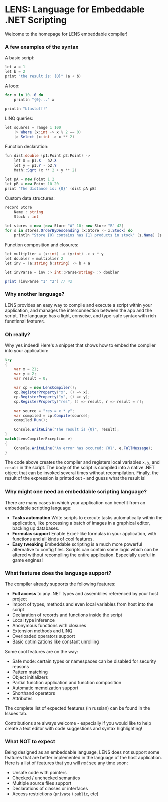 LENS: Language for Embeddable .NET Scripting
====

Welcome to the homepage for LENS embeddable compiler!

### A few examples of the syntax

A basic script:

```csharp
let a = 1
let b = 2
print "the result is: {0}" (a + b)
```
    
A loop:

```csharp
for x in 10..0 do
    println "{0}..." x
    
println "blastoff!"
```
    
LINQ queries:

```csharp
let squares = range 1 100
    |> Where (x:int -> x % 2 == 0)
    |> Select (x:int -> x ** 2)
```
        
Function declaration:

```csharp
fun dist:double (p1:Point p2:Point) ->
    let x = p1.X - p2.X
    let y = p1.Y - p2.Y
    Math::Sqrt (x ** 2 + y ** 2)
    
let pA = new Point 1 2
let pB = new Point 10 20
print "The distance is: {0}" (dist pA pB)
```
    
Custom data structures:

```csharp
record Store
    Name : string
    Stock : int
    
let stores = new [new Store "A" 10; new Store "B" 42]
for s in stores.OrderByDescending (x:Store -> x.Stock) do
    println "Store {0} contains has {1} products in stock" (s.Name) (s.Stock)
```

Function composition and closures:

```csharp
let multiplier = (x:int) -> (y:int) -> x * y
let doubler = multiplier 2
let inv = (a:string b:string) -> b + a

let invParse = inv :> int::Parse<string> :> doubler

print (invParse "1" "2") // 42
```

### Why another language?

LENS provides an easy way to compile and execute a script within your application, and manages the interconnection between the app and the script. The language has a light, conscise, and type-safe syntax with rich functional features.

### Oh really?

Why yes indeed! Here's a snippet that shows how to embed the compiler into your application:

```csharp
try
{
    var x = 21;
    var y = 2;
    var result = 0;
    
    var cp = new LensCompiler();
    cp.RegisterProperty("x", () => x);
    cp.RegisterProperty("y", () => y);
    cp.RegisterProperty("res", () => result, r => result = r);
    
    var source = "res = x * y";
    var compiled = cp.Compile(source);
    compiled.Run();
    
    Console.WriteLine("The result is {0}", result);
}
catch(LensCompilerException e)
{
    Console.WriteLine("An error has occured: {0}", e.FullMessage);
}
```

The code above creates the compiler and registers local variables `x`, `y`, and `result` in the script. The body of the script is compiled into a native .NET object that can be invoked several times without recompilation. Finally, the result of the expression is printed out - and guess what the result is!

### Why might one need an embeddable scripting language?

There are many cases in which your application can benefit from an embeddable scripting language:

* **Tasks automation**
    Write scripts to execute tasks automatically within the application, like processing a batch of images in a graphical editor, backing up databases.
* **Formulas support**
    Enable Excel-like formulas in your application, with functions and all kinds of cool features.
* **Easy tweaking**
    Embeddable scripting is a much more powerful alternative to config files. Scripts can contain some logic which can be altered without recompiling the entire application. Especially useful in game engines!

### What features does the language support?

The compiler already supports the following features:

* **Full access** to any .NET types and assemblies referenced by your host project
* Import of types, methods and even local variables from host into the script
* Declaration of records and functions inside the script
* Local type inference
* Anonymous functions with closures
* Extension methods and LINQ
* Overloaded operators support
* Basic optimizations like constant unrolling

Some cool features are on the way:

* Safe mode: certain types or namespaces can be disabled for security reasons
* Pattern matching
* Object initializers
* Partial function application and function composition
* Automatic memoization support
* Shorthand operators
* Attributes

The complete list of expected features (in russian) can be found in the Issues tab.

Contributions are always welcome - especially if you would like to help create a text editor with code suggestions and syntax highlighting!

### What NOT to expect

Being designed as an embeddable language, LENS does not support some features that are better implemented in the language of the host application. Here is a list of features that you will *not* see any time soon:

* Unsafe code with pointers
* Checked / unchecked semantics
* Multiple source files support
* Declarations of classes or interfaces
* Access restrictions (`private` / `public`, etc)
